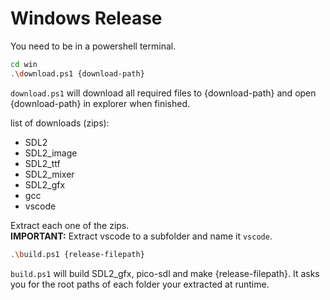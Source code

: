 # Windows Release

You need to be in a powershell terminal.

```sh
cd win
.\download.ps1 {download-path}
```

`download.ps1` will download all required files to {download-path} and open {download-path} in explorer when finished.

list of downloads (zips):
* SDL2
* SDL2_image
* SDL2_ttf
* SDL2_mixer
* SDL2_gfx
* gcc
* vscode

Extract each one of the zips.  
**IMPORTANT:** Extract vscode to a subfolder and name it `vscode`.

```sh
.\build.ps1 {release-filepath}
```

`build.ps1` will build SDL2_gfx, pico-sdl and make {release-filepath}.
It asks you for the root paths of each folder your extracted at runtime.